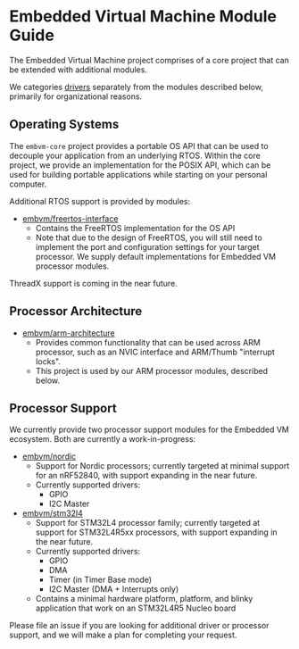 # Embedded Virtual Machine Module Guide

The Embedded Virtual Machine project comprises of a core project that can be extended with additional modules.

We categories [drivers](drivers.md) separately from the modules described below, primarily for organizational reasons.

## Operating Systems

The `embvm-core` project provides a portable OS API that can be used to decouple your application from an underlying RTOS. Within the core project, we provide an implementation for the POSIX API, which can be used for building portable applications while starting on your personal computer. 

Additional RTOS support is provided by modules:

* [embvm/freertos-interface](https://github.com/embvm/freertos-interface)
    - Contains the FreeRTOS implementation for the OS API
    - Note that due to the design of FreeRTOS, you will still need to implement the port and configuration settings for your target processor. We supply default implementations for Embedded VM processor modules.

ThreadX support is coming in the near future.

## Processor Architecture

* [embvm/arm-architecture](https://github.com/embvm/arm-architecture)
    - Provides common functionality that can be used across ARM processor, such as an NVIC interface and ARM/Thumb "interrupt locks". 
    - This project is used by our ARM processor modules, described below.

## Processor Support

We currently provide two processor support modules for the Embedded VM ecosystem. Both are currently a work-in-progress:

* [embvm/nordic](https://github.com/embvm/nordic)
    - Support for Nordic processors; currently targeted at minimal support for an nRF52840, with support expanding in the near future.
    - Currently supported drivers:
        + GPIO
        + I2C Master
* [embvm/stm32l4](https://github.com/embvm/nordic)
    - Support for STM32L4 processor family; currently targeted at support for STM32L4R5xx processors, with support expanding in the near future.
    - Currently supported drivers:
        + GPIO
        + DMA
        + Timer (in Timer Base mode)
        + I2C Master (DMA + Interrupts only)
    - Contains a minimal hardware platform, platform, and blinky application that work on an STM32L4R5 Nucleo board

Please file an issue if you are looking for additional driver or processor support, and we will make a plan for completing your request.
